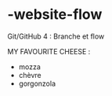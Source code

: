 # -website-flow
Git/GitHub 4 : Branche et flow


MY FAVOURITE CHEESE :

- mozza
- chèvre
- gorgonzola